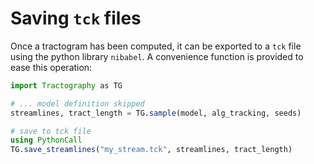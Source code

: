 # Saving `tck` files

Once a tractogram has been computed, it can be exported to a `tck` file using the python library `nibabel`. A convenience function is provided to ease this operation:

```julia
import Tractography as TG

# ... model definition skipped
streamlines, tract_length = TG.sample(model, alg_tracking, seeds)

# save to tck file
using PythonCall
TG.save_streamlines("my_stream.tck", streamlines, tract_length)
```